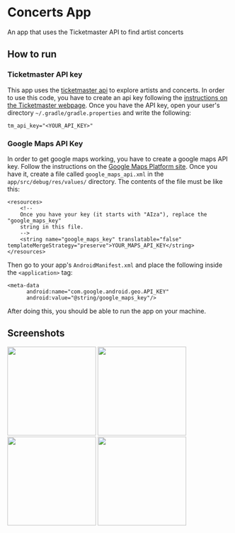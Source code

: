 # Concerts App
An app that uses the Ticketmaster API to find artist concerts

## How to run
### Ticketmaster API key
This app uses the [ticketmaster api](https://developer.ticketmaster.com/api-explorer/v2/) to explore artists and concerts. In order to use this code, you have to create an api key following the [instructions on the Ticketmaster webpage](https://developer-acct.ticketmaster.com/user/register). Once you have the API key, open your user's directory `~/.gradle/gradle.properties` and write the following:
```
tm_api_key="<YOUR_API_KEY>"
```
### Google Maps API Key
In order to get google maps working, you have to create a google maps API key. Follow the instructions on the [Google Maps Platform site](https://developers.google.com/maps/documentation/android-sdk/get-api-key). Once you have it, create a file called `google_maps_api.xml` in the `app/src/debug/res/values/` directory. The contents of the file must be like this: 

```
<resources>
    <!--
    Once you have your key (it starts with "AIza"), replace the "google_maps_key"
    string in this file.
    -->
    <string name="google_maps_key" translatable="false" templateMergeStrategy="preserve">YOUR_MAPS_API_KEY</string>
</resources>
```
Then go to your app's `AndroidManifest.xml` and place the following inside the `<application>` tag:
```
<meta-data
      android:name="com.google.android.geo.API_KEY"
      android:value="@string/google_maps_key"/>
```
After doing this, you should be able to run the app on your machine.
## Screenshots

<img src="https://user-images.githubusercontent.com/16783519/60782541-e6260e80-a0fb-11e9-8f5b-d45c59ccb036.png" width=200> <img src="https://user-images.githubusercontent.com/16783519/60782375-423c6300-a0fb-11e9-9e43-3591e4b530de.png" width=200> <img src="https://user-images.githubusercontent.com/16783519/60782408-5718f680-a0fb-11e9-83ad-9df070ac62c6.png" width=200> <img src="https://user-images.githubusercontent.com/16783519/60782428-6e57e400-a0fb-11e9-9dc9-58747599eec2.png" width=200>
